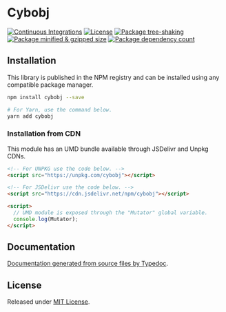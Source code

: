 # Cybobj

[![Continuous Integrations](https://github.com/hein-htut-aung/cybobj/actions/workflows/continuous-integrations.yaml/badge.svg?branch=main)](https://github.com/hein-htut-aung/cybobj/actions/workflows/continuous-integrations.yaml)
[![License](https://badgen.net/github/license/hein-htut-aung/cybobj)](./LICENSE)
[![Package tree-shaking](https://badgen.net/bundlephobia/tree-shaking/cybobj)](https://bundlephobia.com/package/cybobj)
[![Package minified & gzipped size](https://badgen.net/bundlephobia/minzip/cybobj)](https://bundlephobia.com/package/cybobj)
[![Package dependency count](https://badgen.net/bundlephobia/dependency-count/reactcybobj)](https://bundlephobia.com/package/cybobj)

## Installation

This library is published in the NPM registry and can be installed using any compatible package manager.

```sh
npm install cybobj --save

# For Yarn, use the command below.
yarn add cybobj
```

### Installation from CDN

This module has an UMD bundle available through JSDelivr and Unpkg CDNs.

```html
<!-- For UNPKG use the code below. -->
<script src="https://unpkg.com/cybobj"></script>

<!-- For JSDelivr use the code below. -->
<script src="https://cdn.jsdelivr.net/npm/cybobj"></script>

<script>
  // UMD module is exposed through the "Mutator" global variable.
  console.log(Mutator);
</script>
```

## Documentation

[Documentation generated from source files by Typedoc](./docs/README.md).

## License

Released under [MIT License](./LICENSE).
